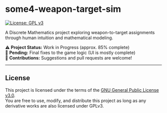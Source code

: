 # some4-weapon-target-sim

[![License: GPL v3](https://img.shields.io/badge/License-GPLv3-blue.svg)](./LICENSE)

A Discrete Mathematics project exploring weapon-to-target assignments through human intuition and mathematical modeling.

⚠️ **Project Status:** Work in Progress (approx. 85% complete)  
🎯 **Pending:** Final fixes to the game logic (UI is mostly complete)  
🤝 **Contributions:** Suggestions and pull requests are welcome!

---

## License
This project is licensed under the terms of the [GNU General Public License v3.0](./LICENSE).  
You are free to use, modify, and distribute this project as long as any derivative works are also licensed under GPLv3.
